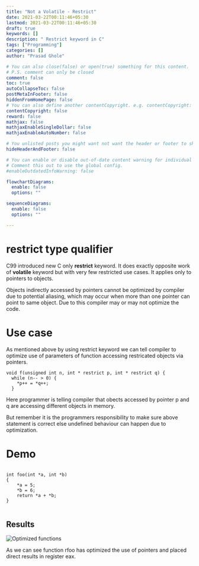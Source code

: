```yaml
---
title: "Not a Volatile - Restrict"
date: 2021-03-22T00:11:46+05:30
lastmod: 2021-03-22T00:11:46+05:30
draft: true
keywords: []
description: " Restrict keyword in C"
tags: ["Programming"]
categories: []
author: "Prasad Ghole"

# You can also close(false) or open(true) something for this content.
# P.S. comment can only be closed
comment: false
toc: true
autoCollapseToc: false
postMetaInFooter: false
hiddenFromHomePage: false
# You can also define another contentCopyright. e.g. contentCopyright: "This is another copyright."
contentCopyright: false
reward: false
mathjax: false
mathjaxEnableSingleDollar: false
mathjaxEnableAutoNumber: false

# You unlisted posts you might want not want the header or footer to show
hideHeaderAndFooter: false

# You can enable or disable out-of-date content warning for individual post.
# Comment this out to use the global config.
#enableOutdatedInfoWarning: false

flowchartDiagrams:
  enable: false
  options: ""

sequenceDiagrams: 
  enable: false
  options: ""

---
```


<!--more-->

# restrict type qualifier
C99 introduced new C only **restrict** keyword. It does exactly opposite work of 
**volatile**  keyword but with very few restricted use cases. It applies only to
pointers to objects. 

Objects indirectly accessed by pointers cannot be optimized 
by compiler due to potential aliasing, which may occur when more than one pointer
can point to same object.
Due to this compiler may or may not optimize the code. 

# Use case
As mentioned above by using restrict keyword we can tell compiler to optimize use
of parameters of function accessing restricated objects via pointers.

```
void f(unsigned int n, int * restrict p, int * restrict q) {
  while (n-- > 0) {
    *p++ = *q++;
  }

```

Here programmer is telling compiler that obects accessed by pointer p and q are 
accessing different objects in memory.

But remember it is the programmers responsibility to make sure above statement is 
correct else undefined behaviour can happen due to optimization.

# Demo
```

int foo(int *a, int *b)
{
    *a = 5;
    *b = 6;
    return *a + *b;
}
 

```

## Results
![Optimized functions ](/images/post/restrict.png)

As we can see function rfoo has optimized the use of pointers and placed
direct results in register eax.

